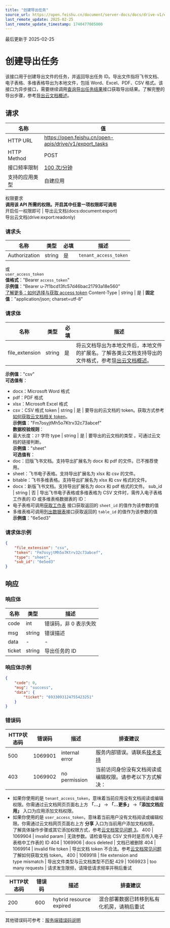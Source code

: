 ```yaml
---
title: "创建导出任务"
source_url: https://open.feishu.cn/document/server-docs/docs/drive-v1/export_task/create
last_remote_update: 2025-02-25
last_remote_update_timestamp: 1740477085000
---
```

最后更新于 2025-02-25

# 创建导出任务

该接口用于创建导出文件的任务，并返回导出任务 ID。导出文件指将飞书文档、电子表格、多维表格导出为本地文件，包括 Word、Excel、PDF、CSV 格式。该接口为异步接口，需要继续调用[查询导出任务结果](https://open.feishu.cn/document/uAjLw4CM/ukTMukTMukTM/reference/drive-v1/export_task/get)接口获取导出结果。了解完整的导出步骤，参考[导出云文档概述](https://open.feishu.cn/document/uAjLw4CM/ukTMukTMukTM/reference/drive-v1/export_task/export-user-guide)。

## 请求
名称 | 值
---|---
HTTP URL | https://open.feishu.cn/open-apis/drive/v1/export_tasks
HTTP Method | POST
接口频率限制 | [100 次/分钟](https://open.feishu.cn/document/ukTMukTMukTM/uUzN04SN3QjL1cDN)
支持的应用类型 | 自建应用
权限要求  
            **调用该 API 所需的权限。开启其中任意一项权限即可调用**  
            开启任一权限即可 | 导出云文档(docs:document:export)  
            导出云文档(drive:export:readonly)

### 请求头

名称 | 类型 | 必填 | 描述
--- | --- | --- | ---
Authorization | string | 是 | `tenant_access_token`  
或  
`user_access_token`  
**值格式**："Bearer `access_token`"  
**示例值**："Bearer u-7f1bcd13fc57d46bac21793a18e560"  
[了解更多：如何选择与获取 access token](https://open.feishu.cn/document/uAjLw4CM/ugTN1YjL4UTN24CO1UjN/trouble-shooting/how-to-choose-which-type-of-token-to-use)
Content-Type | string | 是 | **固定值**："application/json; charset=utf-8"

### 请求体

名称 | 类型 | 必填 | 描述
--- | --- | --- | ---
file_extension | string | 是 | 将云文档导出为本地文件后，本地文件的扩展名。了解各类云文档支持导出的文件格式，参考[导出云文档概述](https://open.feishu.cn/document/uAjLw4CM/ukTMukTMukTM/reference/drive-v1/export_task/export-user-guide)。  
**示例值**："csv"  
**可选值有**：  
- docx：Microsoft Word 格式  
- pdf：PDF 格式  
- xlsx：Microsoft Excel 格式  
- csv：CSV 格式
token | string | 是 | 要导出的云文档的 token。获取方式参考 [如何获取云文档相关 token](https://open.feishu.cn/document/ukTMukTMukTM/uczNzUjL3czM14yN3MTN#08bb5df6)。  
**示例值**："Fm7osyjtMh5o7Ktrv32c73abcef"  
**数据校验规则**：  
- 最大长度：`27` 字符
type | string | 是 | 要导出的云文档的类型 。可通过云文档的链接判断。  
**示例值**："sheet"  
**可选值有**：  
- doc：旧版飞书文档。支持导出扩展名为 docx 和 pdf 的文件。已不推荐使用。  
- sheet：飞书电子表格。支持导出扩展名为 xlsx 和 csv 的文件。  
- bitable：飞书多维表格。支持导出扩展名为 xlsx 和 csv 格式的文件。  
- docx：新版飞书文档。支持导出扩展名为 docx 和 pdf 格式的文件。
sub_id | string | 否 | 导出飞书电子表格或多维表格为 CSV 文件时，需传入电子表格工作表的 ID 或多维表格数据表的 ID：  
- 电子表格可调用[获取工作表](https://open.feishu.cn/document/ukTMukTMukTM/uUDN04SN0QjL1QDN/sheets-v3/spreadsheet-sheet/query) 接口获取返回的 `sheet_id` 的值作为该参数的值  
- 多维表格可调用[列出数据表](https://open.feishu.cn/document/uAjLw4CM/ukTMukTMukTM/reference/bitable-v1/app-table/list)接口获取返回的 `table_id` 的值作为该参数的值  
**示例值**："6e5ed3"

### 请求体示例
```json
{
    "file_extension": "csv",
    "token": "Fm7osyjtMh5o7Ktrv32c73abcef",
    "type": "sheet",
    "sub_id": "6e5ed3"
}
```

## 响应

### 响应体

名称 | 类型 | 描述
--- | --- | ---
code | int | 错误码，非 0 表示失败
msg | string | 错误描述
data | \- | \-
ticket | string | 导出任务的 ID

### 响应体示例
```json
{
    "code": 0,
    "msg": "success",
    "data": {
        "ticket": "6933093124755423251"
    }
}
```

### 错误码

HTTP状态码 | 错误码 | 描述 | 排查建议
--- | --- | --- | ---
500 | 1069901 | internal error | 服务内部错误。请联系[技术支持](https://applink.feishu.cn/client/helpdesk/open)
403 | 1069902 | no permission | 当前访问身份没有文档阅读或编辑权限。请参考以下方式解决：  
- 如果你使用的是 `tenant_access_token`，意味着当前应用没有文档阅读或编辑权限。你需通过云文档网页页面右上方 **「...」** -> **「...更多」** ->**「添加文档应用」** 入口为应用添加文档权限。  
- 如果你使用的是 `user_access_token`，意味着当前用户没有文档阅读或编辑权限。你需通过云文档网页页面右上方 **分享** 入口为当前用户添加文档权限。  
了解具体操作步骤或其它添加权限方式，参考[云文档常见问题 3](https://open.feishu.cn/document/ukTMukTMukTM/uczNzUjL3czM14yN3MTN#16c6475a)。
400 | 1069904 | invalid param | 无效参数。请检查导出 CSV 文件时是否传入电子表格中工作表的 ID
404 | 1069906 | docs deleted | 文档已被删除
404 | 1069914 | invalid file token | 导出文档 token 不合法。参考[云文档常见问题](https://open.feishu.cn/document/ukTMukTMukTM/uczNzUjL3czM14yN3MTN#08bb5df6)了解如何获取文档 token。
400 | 1069918 | file extension and    
 type mismatch | 导出文件类型与云文档类型不匹配
429 | 1069923 | too many requests | 请求发生限频，请降低请求频率并稍后重试

HTTP状态码 | 错误码 | 描述 | 排查建议
--- | --- | --- | ---
200 | 600 | hybrid resource expired | 混合部署数据已转移到私有化机房，请稍后重试

其他错误码可参考：[服务端错误码说明](https://open.feishu.cn/document/ukTMukTMukTM/ugjM14COyUjL4ITN)
